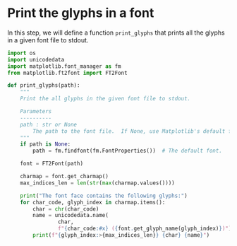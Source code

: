 # Print the glyphs in a font

In this step, we will define a function `print_glyphs` that prints all the glyphs in a given font file to stdout.

```python
import os
import unicodedata
import matplotlib.font_manager as fm
from matplotlib.ft2font import FT2Font

def print_glyphs(path):
    """
    Print the all glyphs in the given font file to stdout.

    Parameters
    ----------
    path : str or None
        The path to the font file.  If None, use Matplotlib's default font.
    """
    if path is None:
        path = fm.findfont(fm.FontProperties())  # The default font.

    font = FT2Font(path)

    charmap = font.get_charmap()
    max_indices_len = len(str(max(charmap.values())))

    print("The font face contains the following glyphs:")
    for char_code, glyph_index in charmap.items():
        char = chr(char_code)
        name = unicodedata.name(
                char,
                f"{char_code:#x} ({font.get_glyph_name(glyph_index)})")
        print(f"{glyph_index:>{max_indices_len}} {char} {name}")
```
